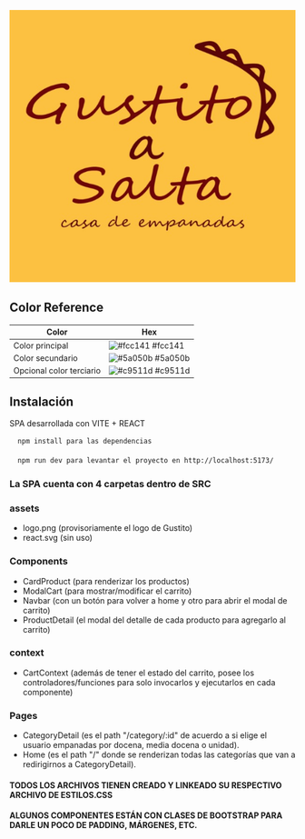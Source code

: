 ![Logo](/src/assets/logo.png)

## Color Reference

| Color             | Hex                                                                |
| ----------------- | ------------------------------------------------------------------ |
| Color principal | ![#fcc141](https://via.placeholder.com/10/fcc141?text=+) #fcc141 |
| Color secundario | ![#5a050b](https://via.placeholder.com/10/5a050b?text=+) #5a050b |
| Opcional color terciario | ![#c9511d](https://via.placeholder.com/10/c9511d?text=+) #c9511d |



## Instalación

SPA desarrollada con VITE + REACT

```bash
  npm install para las dependencias

  npm run dev para levantar el proyecto en http://localhost:5173/
```
    
### La SPA cuenta con 4 carpetas dentro de SRC

### assets

- logo.png (provisoriamente el logo de Gustito)
- react.svg (sin uso)

### Components

- CardProduct (para renderizar los productos)
- ModalCart (para mostrar/modificar el carrito)
- Navbar (con un botón para volver a home y otro para abrir el modal de carrito)
- ProductDetail (el modal del detalle de cada producto para agregarlo al carrito)


### context

- CartContext (además de tener el estado del carrito, posee los controladores/funciones para solo invocarlos y ejecutarlos en cada componente)


### Pages

- CategoryDetail (es el path "/category/:id" de acuerdo a si elige el usuario empanadas por docena, media docena o unidad).
- Home (es el path "/" donde se renderizan todas las categorías que van a redirigirnos a CategoryDetail).


#### TODOS LOS ARCHIVOS TIENEN CREADO Y LINKEADO SU RESPECTIVO ARCHIVO DE ESTILOS.CSS

#### ALGUNOS COMPONENTES ESTÁN CON CLASES DE BOOTSTRAP PARA DARLE UN POCO DE PADDING, MÁRGENES, ETC.

